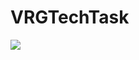 # VRGTechTask


[![](https://user-images.githubusercontent.com/45729211/60256277-e8a58e80-98d9-11e9-9ee9-c404363dc1d3.png)](https://appetize.io/app/dknmvjmr92ue13t59z89zpf4jg?device=iphone6s&scale=75&orientation=portrait&osVersion=12.2)

